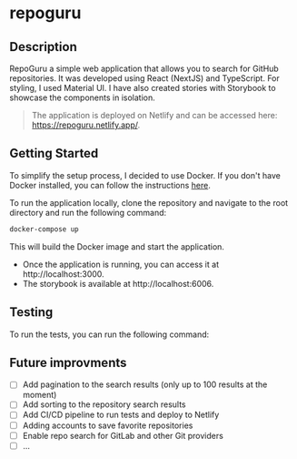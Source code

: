 # repoguru

## Description

RepoGuru a simple web application that allows you to search for GitHub repositories.
It was developed using React (NextJS) and TypeScript. For styling, I used Material UI.
I have also created stories with Storybook to showcase the components in isolation.

> The application is deployed on Netlify and can be accessed here: https://repoguru.netlify.app/.

## Getting Started

To simplify the setup process, I decided to use Docker. If you don't have Docker installed, you can follow the instructions [here](https://docs.docker.com/get-docker/).

To run the application locally, clone the repository and navigate to the root directory and run the following command:

```bash
docker-compose up
```

This will build the Docker image and start the application.

- Once the application is running, you can access it at http://localhost:3000.
- The storybook is available at http://localhost:6006.

## Testing

To run the tests, you can run the following command:

## Future improvments

- [ ] Add pagination to the search results (only up to 100 results at the moment)
- [ ] Add sorting to the repository search results
- [ ] Add CI/CD pipeline to run tests and deploy to Netlify
- [ ] Adding accounts to save favorite repositories
- [ ] Enable repo search for GitLab and other Git providers
- [ ] ...
